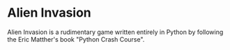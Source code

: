# Alien Invasion
Alien Invasion is a rudimentary game written entirely in Python by following the Eric Matther's book "Python Crash Course".

